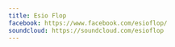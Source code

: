 ```yaml
---
title: Esio Flop
facebook: https://www.facebook.com/esioflop/
soundcloud: https://soundcloud.com/esioflop
---
```

